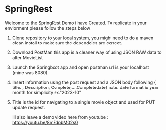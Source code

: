 # SpringRest

Welcome to the SpringRest Demo i have Created. To replicate in your enviorment please follow the steps below 
1. Clone repository to your local system, you might need to do a maven clean install to make sure the dependcies are correct.
2. Download PostMan this app is a cleaner way of using JSON RAW data to alter MovieList
3. Launch the Springboot app and open postman url is your localhost (mine was 8080)
4. Insert information using the post request and a JSON body  following {  title: , Description, Complete,....Completedate} note: date format is year month for simplicity ex."2023-10"
5. Title is the id for navigating to a single movie object and used for PUT update request.

   Ill also leave a demo video here from youtube : https://youtu.be/8mFdpbM02s0
